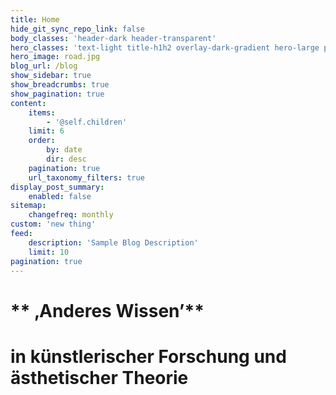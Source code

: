 ```yaml
---
title: Home
hide_git_sync_repo_link: false
body_classes: 'header-dark header-transparent'
hero_classes: 'text-light title-h1h2 overlay-dark-gradient hero-large parallax'
hero_image: road.jpg
blog_url: /blog
show_sidebar: true
show_breadcrumbs: true
show_pagination: true
content:
    items:
        - '@self.children'
    limit: 6
    order:
        by: date
        dir: desc
    pagination: true
    url_taxonomy_filters: true
display_post_summary:
    enabled: false
sitemap:
    changefreq: monthly
custom: 'new thing'
feed:
    description: 'Sample Blog Description'
    limit: 10
pagination: true
---
```


# ** ‚Anderes Wissen’**
# in künstlerischer Forschung und ästhetischer Theorie
 